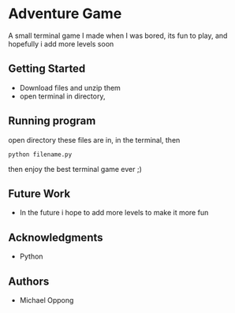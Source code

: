 # Adventure Game
A small terminal game I made when I was bored, its fun to play, and hopefully i add more levels soon

## Getting Started
* Download files and unzip them
* open terminal in directory,

## Running program
open directory these files are in, in the terminal, then 
```
python filename.py
```
then enjoy the best terminal game ever ;)

## Future Work
* In the future i hope to add more levels to make it more fun

## Acknowledgments
* Python

## Authors
* Michael Oppong